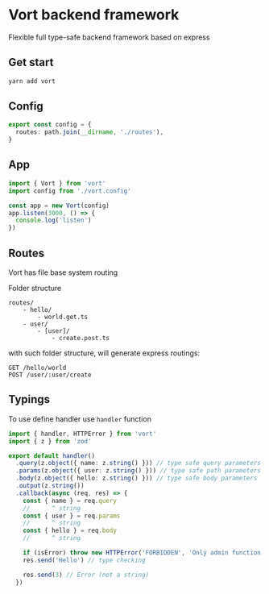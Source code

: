 # Vort backend framework

Flexible full type-safe backend framework based on express

## Get start

```bash
yarn add vort
```

## Config

```typescript
export const config = {
  routes: path.join(__dirname, './routes'),
}
```

## App

```typescript
import { Vort } from 'vort'
import config from './vort.config'

const app = new Vort(config)
app.listen(3000, () => {
  console.log('listen')
})
```

## Routes

Vort has file base system routing

Folder structure

```text
routes/
    - hello/
        - world.get.ts
    - user/
        - [user]/
            - create.post.ts
```

with such folder structure, will generate express routings:

```text
GET /hello/world
POST /user/:user/create
```

## Typings

To use define handler use `handler` function

```typescript
import { handler, HTTPError } from 'vort'
import { z } from 'zod'

export default handler()
  .query(z.object({ name: z.string() })) // type safe query parameters
  .params(z.object({ user: z.string() })) // type safe path parameters
  .body(z.object({ hello: z.string() })) // type safe body parameters
  .output(z.string())
  .callback(async (req, res) => {
    const { name } = req.query
    //      ^ string
    const { user } = req.params
    //      ^ string
    const { hello } = req.body
    //      ^ string

    if (isError) throw new HTTPError('FORBIDDEN', 'Only admin function')
    res.send('Hello') // type checking

    res.send(3) // Error (not a string)
  })
```
